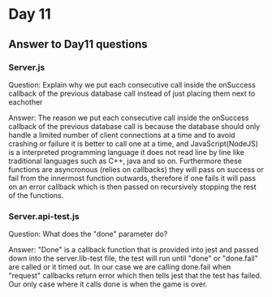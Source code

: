 # Day 11
## Answer to Day11 questions
### Server.js
Question: Explain why we put each consecutive call inside the onSuccess callback of the previous database call instead of just placing them next to eachother

Answer: The reason we put each consecutive call inside the onSuccess callback of the previous database call is because the database should only handle a limited number of client connections at a time and to avoid crashing or failure it is better to call one at a time, and JavaScript(NodeJS) is a interpreted programming language it does not read line by line like traditional languages such as C++, java and so on. Furthermore these functions are asyncronous (relies on callbacks) they will pass on success or fail from the innermost function outwards, therefore if one fails it will pass on an error callback which is then passed on recursively stopping the rest of the functions.

### Server.api-test.js
Question: What does the "done" parameter do?

Answer: "Done" is a callback function that is provided into jest and passed down into the server.lib-test file, the test will run until "done" or "done.fail" are called or it timed out. In our case we are calling done.fail when "request" callbacks return error which then tells jest that the test has failed. Our only case where it calls done is when the game is over.
